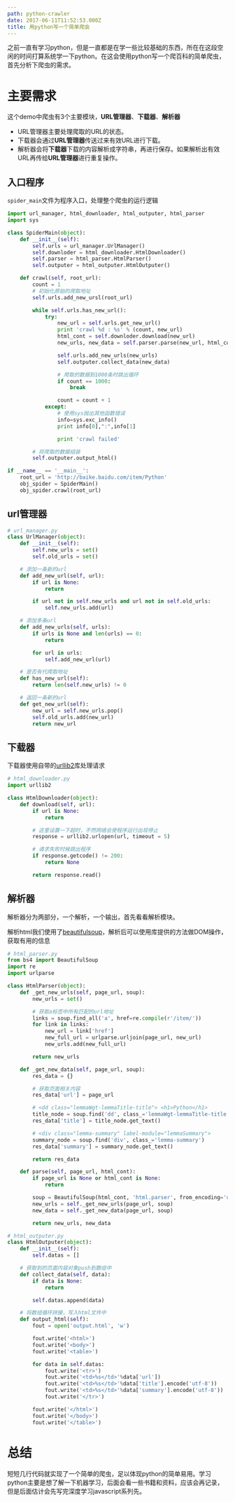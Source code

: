 ```yaml
---
path: python-crawler
date: 2017-06-11T11:52:53.000Z
title: 用python写一个简单爬虫
---
```


之前一直有学习python，但是一直都是在学一些比较基础的东西，所在在这段空闲的时间打算系统学一下python。在这会使用python写一个爬百科的简单爬虫，首先分析下爬虫的需求。

# 主要需求
这个demo中爬虫有3个主要模块，**URL管理器**、**下载器**、**解析器**
* URL管理器主要处理爬取的URL的状态。
* 下载器会通过**URL管理器**传送过来有效URL进行下载。
* 解析器会将**下载器**下载的内容解析成字符串，再进行保存。如果解析出有效URL再传给**URL管理器**进行重复操作。

## 入口程序
`spider_main`文件为程序入口，处理整个爬虫的运行逻辑

<!-- more -->
```python
import url_manager, html_downloader, html_outputer, html_parser
import sys

class SpiderMain(object):
	def __init__(self):
		self.urls = url_manager.UrlManager()
		self.downloder = html_downloader.HtmlDownloader()
		self.parser = html_parser.HtmlParser()
		self.outputer = html_outputer.HtmlOutputer()

	def crawl(self, root_url):
		count = 1
		# 初始化原始的爬取地址
		self.urls.add_new_ursl(root_url)

		while self.urls.has_new_url():
			try:
				new_url = self.urls.get_new_url()
				print 'crawl %d : %s' % (count, new_url)
				html_cont = self.downloder.download(new_url)
				new_urls, new_data = self.parser.parse(new_url, html_cont)

				self.urls.add_new_urls(new_urls)
				self.outputer.collect_data(new_data)

				# 爬取的数据到1000条时跳出循环
				if count == 1000:
					break

				count = count + 1
			except:
				# 使用sys抛出其他函数错误
				info=sys.exc_info()  
				print info[0],":",info[1]

				print 'crawl failed'

		# 将爬取的数据组装
		self.outputer.output_html()

if __name__ == '__main__':
	root_url = 'http://baike.baidu.com/item/Python'
	obj_spider = SpiderMain()
	obj_spider.crawl(root_url)
```
## url管理器
```python
# url_manager.py
class UrlManager(object):
	def __init__(self):
		self.new_urls = set()
		self.old_urls = set()

	# 添加一条新的url
	def add_new_url(self, url):
		if url is None:
			return

		if url not in self.new_urls and url not in self.old_urls:
			self.new_urls.add(url)

	# 添加多条url
	def add_new_urls(self, urls):
		if urls is None and len(urls) == 0:
			return

		for url in urls:
			self.add_new_url(url)  

	# 是否有代爬取地址
	def has_new_url(self):
		return len(self.new_urls) != 0

	# 返回一条新的url
	def get_new_url(self):
		new_url = self.new_urls.pop()
		self.old_urls.add(new_url)
		return new_url
```

## 下载器
下载器使用自带的[urllib2](https://docs.python.org/2/library/urllib2.html)库处理请求
```python
# html_downloader.py
import urllib2

class HtmlDownloader(object):
	def download(self, url):
		if url is None:
			return

		# 这里设置一下超时，不然网络会使程序运行出现停止
		response = urllib2.urlopen(url, timeout = 5)

		# 请求失败时候跳出程序
		if response.getcode() != 200:
			return None

		return response.read()

```

## 解析器
解析器分为两部分，一个解析，一个输出，首先看看解析模块。

解析html我们使用了[beautifulsoup](https://www.crummy.com/software/BeautifulSoup/bs4/doc/index.zh.html)，解析后可以使用库提供的方法做DOM操作，获取有用的信息
```python
# html_parser.py
from bs4 import BeautifulSoup
import re
import urlparse

class HtmlParser(object):
	def _get_new_urls(self, page_url, soup):
		new_urls = set()

		# 获取a标签中所有匹配的url地址
		links = soup.find_all('a', href=re.compile(r'/item/'))
		for link in links:
		 	new_url = link['href']
		 	new_full_url = urlparse.urljoin(page_url, new_url)
		 	new_urls.add(new_full_url)

		return new_urls

	def _get_new_data(self, page_url, soup):
		res_data = {}

		# 获取页面相关内容
		res_data['url'] = page_url

		# <dd class="lemmaWgt-lemmaTitle-title"> <h1>Python</h1>
		title_node = soup.find('dd', class_='lemmaWgt-lemmaTitle-title').find('h1')
		res_data['title'] = title_node.get_text()

		# <div class="lemma-summary" label-module="lemmaSummary">
		summary_node = soup.find('div', class_='lemma-summary')
		res_data['summary'] = summary_node.get_text()

		return res_data

	def parse(self, page_url, html_cont):
		if page_url is None or html_cont is None:
			return

		soup = BeautifulSoup(html_cont, 'html.parser', from_encoding='utf-8')
		new_urls = self._get_new_urls(page_url, soup)
		new_data = self._get_new_data(page_url, soup)

		return new_urls, new_data

```

```python
# html_outputer.py
class HtmlOutputer(object):
	def __init__(self):
		self.datas = []

	# 获取到的页面内容对象push到数组中
	def collect_data(self, data):
		if data is None:
			return

		self.datas.append(data)

	# 将数组循环拼接，写入html文件中
	def output_html(self):
		fout = open('output.html', 'w')

		fout.write('<html>')
		fout.write('<body>')
		fout.write('<table>')

		for data in self.datas:
			fout.write('<tr>')
			fout.write('<td>%s</td>'%data['url'])
			fout.write('<td>%s</td>'%data['title'].encode('utf-8'))
			fout.write('<td>%s</td>'%data['summary'].encode('utf-8'))
			fout.write('</tr>')

		fout.write('</html>')
		fout.write('</body>')
		fout.write('</table>')
```

# 总结
短短几行代码就实现了一个简单的爬虫，足以体现python的简单易用。学习python主要是想了解一下机器学习，后面会看一些书籍和资料，应该会再记录，但是后面估计会先写完深度学习javascript系列先。
